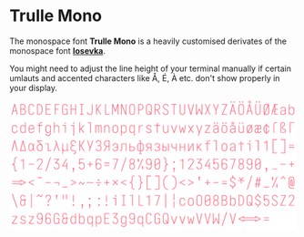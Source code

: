 # Trulle Mono

The monospace font **Trulle Mono** is a heavily customised derivates of the monospace font [**Iosevka**](https://github.com/be5invis/Iosevka).

You might need to adjust the line height of your terminal manually if certain umlauts and accented characters like Å, É, À etc. don't show properly in your display.

![Trulle Mono](/Images/trulle-mono.png)
